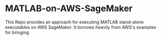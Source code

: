 # MATLAB-on-AWS-SageMaker

This Repo provides an approach for executing MATLAB stand-alone executables on AWS SageMaker. It borrows heavily from AWS's examples for
bringing
